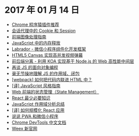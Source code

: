 # 2017 年 01 月 14 日

- [Chrome 程序猿插件推荐](http://mp.weixin.qq.com/s?__biz=MzI4MTQyNDg3Mg==&mid=2247483970&idx=1&sn=1a9f532934c142872a5e0213d40e8468&chksm=eba824c5dcdfadd3a49d77279c04c5f271f6ca477f6a5d5916b23a1b7ac7af71e9cb983c0835#rd)
- [会话代理中的 Cookie 和 Session](https://xdmonkey.me/2016/12/08/%E4%BC%9A%E8%AF%9D%E8%B7%9F%E8%B8%AA/)
- [前端图像处理指南](https://yq.aliyun.com/articles/68534?utm_campaign=wenzhang&utm_medium=article&utm_source=QQ-qun&utm_content=m_9237)
- [JavaScript 中的内存释放](http://www.jianshu.com/p/3b7946c4b118)
- [Labrador - 微信小程序组件化开发框架](https://github.com/maichong/labrador)
- [HTML5 Canvas 实现高并发视频弹幕](http://www.rainx.org/2016/12/22/html5-canvas%E5%AE%9E%E7%8E%B0%E9%AB%98%E5%B9%B6%E5%8F%91%E8%A7%86%E9%A2%91%E5%BC%B9%E5%B9%95%E5%8A%9F%E8%83%BD/)
- [前后端分离 - 利用 KOA 实现基于 Node.js 的 Web 高性能中间层](https://www.embbnux.com/2017/01/09/use_koa_as_a_middlelayer_to_split_frontend_and_backend/)
- [再谈 JS 的面向对象编程](https://1657413883.github.io/2016/12/24/%E5%86%8D%E8%B0%88JS%E7%9A%84%E9%9D%A2%E5%90%91%E5%AF%B9%E8%B1%A1%E7%BC%96%E7%A8%8B/)
- [毫无节操地理解 JS 的作用域、闭包](http://www.jianshu.com/p/ffa126731b1c)
- [[webpack] 如何把代码内联进 HTML 中？](https://gold.xitu.io/post/587476168d6d810058a0a18a)
- [[译] JavaScript 风格指南](https://github.com/alivebao/clean-code-js/blob/master/README.md)
- [Web 前端的状态管理（State Management）](http://imziv.com/blog/article/read.htm?id=80)
- [React 最少必要知识](http://www.jianshu.com/p/f56972b32d3e)
- [JavaScript 作用域分析总结](http://www.jianshu.com/p/8a4dc9f1dab2)
- [[译] 如何规模化 React 应用](http://mp.weixin.qq.com/s/p-qONxwVgXi9dHZ9ws6FaQ)
- [说说 PWA 和微信小程序](https://zhuanlan.zhihu.com/p/22578965)
- [Chrome DevTools 中文文档](http://www.css88.com/archives/6918)
- [Weex 新官网](https://weex-project.io/cn/index.html)

